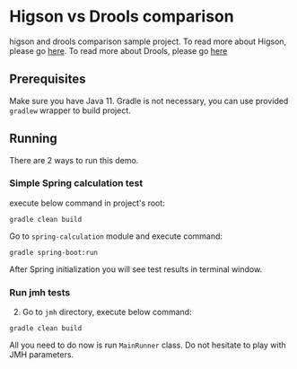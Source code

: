 # Higson vs Drools comparison

higson and drools comparison sample project.
To read more about Higson, please go [here](https://higson.io).
To read more about Drools, please go [here](http://drools.org)

## Prerequisites

Make sure you have Java 11. Gradle is not necessary, you can use provided ```gradlew``` wrapper to build project.

## Running

There are 2 ways to run this demo.

### Simple Spring calculation test

execute below command in project's root:

```text
gradle clean build
```

Go to ```spring-calculation``` module and execute command:

```text
gradle spring-boot:run
```

After Spring initialization you will see test results in terminal window.

### Run jmh tests
2. Go to ```jmh``` directory, execute below command:
```text
gradle clean build
```

All you need to do now is run ```MainRunner``` class. Do not hesitate to play with JMH parameters.
